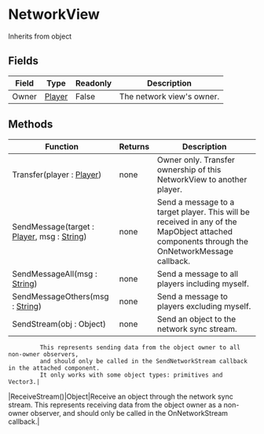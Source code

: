 # NetworkView
Inherits from object
## Fields
|Field|Type|Readonly|Description|
|---|---|---|---|
|Owner|[Player](../Object/Player.md)|False|The network view's owner.|
## Methods
|Function|Returns|Description|
|---|---|---|
|Transfer(player : [Player](../Object/Player.md))|none|Owner only. Transfer ownership of this NetworkView to another player.|
|SendMessage(target : [Player](../Object/Player.md), msg : [String](../Static/String.md))|none|Send a message to a target player. This will be received in any of the MapObject attached components through the OnNetworkMessage callback.|
|SendMessageAll(msg : [String](../Static/String.md))|none|Send a message to all players including myself.|
|SendMessageOthers(msg : [String](../Static/String.md))|none|Send a message to players excluding myself.|
|SendStream(obj : Object)|none|Send an object to the network sync stream.             This represents sending data from the object owner to all non-owner observers,             and should only be called in the SendNetworkStream callback in the attached component.             It only works with some object types: primitives and Vector3.|
|ReceiveStream()|Object|Receive an object through the network sync stream.             This represents receiving data from the object owner as a non-owner observer,             and should only be called in the OnNetworkStream callback.|
